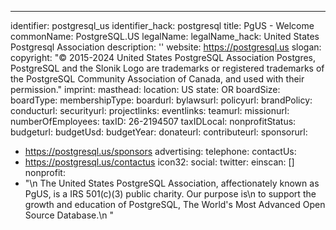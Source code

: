 ---
identifier: postgresql_us
identifier_hack: postgresql
title: PgUS - Welcome
commonName: PostgreSQL.US
legalName:
legalName_hack: United States Postgresql Association
description: ''
website: https://postgresql.us
slogan:
copyright: "© 2015-2024 United States PostgreSQL Association Postgres, PostgreSQL
  and the Slonik Logo are trademarks or registered trademarks of the PostgreSQL Community
  Association of Canada, and used with their permission."
imprint:
masthead:
location: US
state: OR
boardSize:
boardType:
membershipType:
boardurl:
bylawsurl:
policyurl:
brandPolicy:
conducturl:
securityurl:
projectlinks:
eventlinks:
teamurl:
missionurl:
numberOfEmployees:
taxID: 26-2194507
taxIDLocal:
nonprofitStatus:
budgeturl:
budgetUsd:
budgetYear:
donateurl:
contributeurl:
sponsorurl:
- https://postgresql.us/sponsors
advertising:
telephone:
contactUs:
- https://postgresql.us/contactus
icon32:
social:
  twitter:
einscan: []
nonprofit:
- "\n          The United States PostgreSQL Association, affectionately known as PgUS,
  is a IRS 501(c)(3) public charity. Our purpose is\n          to support the growth
  and education of PostgreSQL, The World's Most Advanced Open Source Database.\n        "
